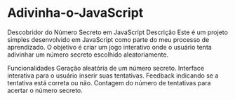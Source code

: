 # Adivinha-o-JavaScript

Descobridor do Número Secreto em JavaScript
Descrição
Este é um projeto simples desenvolvido em JavaScript como parte do meu processo de aprendizado. O objetivo é criar um jogo interativo onde o usuário tenta adivinhar um número secreto escolhido aleatoriamente.

Funcionalidades
Geração aleatória de um número secreto.
Interface interativa para o usuário inserir suas tentativas.
Feedback indicando se a tentativa está correta ou não.
Contagem do número de tentativas para acertar o número secreto.
